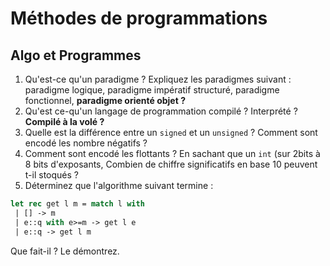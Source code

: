 # Méthodes de programmations

## Algo et Programmes
1.  Qu'est-ce qu'un paradigme ? Expliquez les paradigmes suivant : paradigme logique, paradigme impératif structuré, paradigme fonctionnel, **paradigme orienté objet ?**
2. Qu'est ce-qu'un langage de programmation compilé ? Interprété ? **Compilé à la volé ?**
3. Quelle est la différence entre un `signed` et un `unsigned` ? Comment sont encodé les nombre négatifs ?
4. Comment sont encodé les flottants ? En sachant que un `int` (sur 2bits à 8 bits d'exposants, Combien de chiffre significatifs en base 10 peuvent t-il stoqués ? 
5. Déterminez que l'algorithme suivant termine :
```ocaml
let rec get l m = match l with
 | [] -> m
 | e::q with e>=m -> get l e
 | e::q -> get l m 
```
Que fait-il ? Le démontrez.
<!--stackedit_data:
eyJoaXN0b3J5IjpbMTM0NzU2MDU4NywtODgwMzE0Nzk4LDgwNT
E0ODY4NSwtMTg3NzEyMDEyOF19
-->